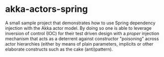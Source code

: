 # akka-actors-spring

A small sample project that demonstrates how to use Spring dependency injection with the Akka actor model. By doing so
one is able to leverage inversion of control (IOC) for their test driven design with a _proper_ injection mechanism
that acts as a deterrent against constructor "poisoning" across actor hierarchies (either by means of plain parameters,
implicits or other elaborate constructs such as the cake (anti)pattern).
